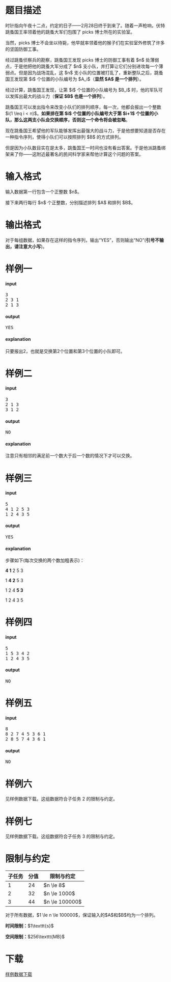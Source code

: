 # 题目描述

<p>时针指向午夜十二点，约定的日子——2月28日终于到来了。随着一声枪响，伏特跳蚤国王率领着他的跳蚤大军们包围了 picks 博士所在的实验室。</p>
<p>当然，picks 博士不会坐以待毙，他早就率领着他的猴子们在实验室外修筑了许多的坚固防御工事。</p>
<p>经过跳蚤侦察兵的勘察，跳蚤国王发现 picks 博士的防御工事有着 $n$ 处薄弱点，于是他把他的跳蚤大军分成了 $n$ 支小队，并打算让它们分别进攻每一个薄弱点。但是因为战场混乱，这 $n$ 支小队的位置被打乱了，重新整队之后，跳蚤国王发现第 $i$ 个位置的小队编号为 $A_i$（<strong>显然 $A$ 是一个排列</strong>）。</p>
<p>经过计算，跳蚤国王发现，让第 $i$ 个位置的小队编号为 $B_i$ 时，他的军队可以发挥出最大的战斗力（<strong>保证 $B$ 也是一个排列</strong>）。</p>
<p>跳蚤国王可以发出指令来改变小队们的排列顺序，每一次，他都会报出一个整数 $i(1 \leq i &lt; n)$。<strong>如果排在第 $i$ 个位置的小队编号大于第 $i+1$ 个位置的小队，那么这两支小队会交换顺序，否则这一个命令将会被忽略</strong>。</p>
<p>现在跳蚤国王希望他的军队能够发挥出最强大的战斗力，于是他想要知道是否存在一种指令序列，使得小队们可以按照排列 $B$ 的方式排列。</p>
<p>但是因为小队数目实在是太多，跳蚤国王一时间也没有看出答案。于是他派跳蚤绑架来了你——这附近最著名的民间科学家来帮他计算这个问题的答案。</p>

# 输入格式


<p>输入数据第一行包含一个正整数 $n$。</p>
<p>接下来两行每行 $n$ 个正整数，分别描述排列 $A$ 和排列 $B$。</p>

# 输出格式


<p>对于每组数据，如果存在这样的指令序列，输出“YES”，否则输出“NO”(<strong>引号不输出，请注意大小写</strong>)。</p>

# 样例一


<h4>input</h4>
<pre>3
2 3 1
2 1 3
</pre>

<h4>output</h4>
<pre>YES
</pre>

<h4>explanation</h4>
<p>只要报出2，也就是交换第2个位置和第3个位置的小队即可。</p>

# 样例二


<h4>input</h4>
<pre>3
2 1 3
3 1 2
</pre>

<h4>output</h4>
<pre>NO
</pre>

<h4>explanation</h4>
<p>注意只有相邻的满足前一个数大于后一个数的情况下才可以交换。</p>

# 样例三


<h4>input</h4>
<pre>5
4 1 2 5 3
1 2 4 3 5
</pre>

<h4>output</h4>
<pre>YES
</pre>

<h4>explanation</h4>
<p>步骤如下(每次交换的两个数加粗表示)：</p>
<p><strong>4 1</strong> 2 5 3</p>
<p>1 <strong>4 2</strong> 5 3</p>
<p>1 2 4 <strong>5 3</strong></p>
<p>1 2 4 3 5</p>

# 样例四


<h4>input</h4>
<pre>5
1 5 3 4 2
1 2 4 3 5
</pre>

<h4>output</h4>
<pre>NO
</pre>


# 样例五


<h4>input</h4>
<pre>8
8 2 7 4 5 3 6 1 
2 8 5 7 4 3 6 1 
</pre>

<h4>output</h4>
<pre>NO
</pre>


# 样例六


<p>见样例数据下载。这组数据符合子任务 2 的限制与约定。</p>

# 样例七


<p>见样例数据下载。这组数据符合子任务 3 的限制与约定。</p>

# 限制与约定


<table class="table table-bordered table-text-center table-vertical-middle"><thead><tr><th>子任务</th><th>分值</th><th colspan="2">限制与约定</th></tr></thead><tbody><tr><td>1</td><td>24</td><td colspan="2">$n \le 8$</td></tr><tr><td>2</td><td>32</td><td colspan="2">$n \le 1000$</td></tr><tr><td>3</td><td>44</td><td colspan="2">$n \le 100000$</td></tr></tbody></table><p>对于所有数据，$1 \le n \le 100000$，保证输入的$A$和$B$均为一个排列。</p>
<p><strong>时间限制：</strong>$1\texttt{s}$</p>
<p><strong>空间限制：</strong>$256\texttt{MB}$</p>

# 下载


<p><a href="/download.php?type=problem&amp;id=180">样例数据下载</a></p>
